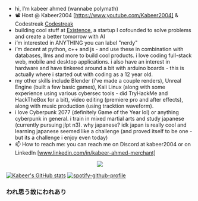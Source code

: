 - hi, I’m kabeer ahmed (wannabe polymath)
- 📽️ Host @ Kabeer2004 [https://www.youtube.com/Kabeer2004] & Codestreak [Codestreak](https://instagram.com/codestreak.dev)
- building cool stuff at [Existence](https://github.com/existence-master/), a startup I cofounded to solve problems and create a better tomorrow with AI
- i’m interested in ANYTHING you can label "nerdy"
- i’m decent at python, c++ and js - and use these in combination with databases, llms and more to build cool products. i love coding full-stack web, mobile and desktop applications. i also have an interest in hardware and have tinkered around a bit with arduino boards - this is actually where i started out with coding as a 12 year old.
- my other skills include Blender (i've made a couple renders), Unreal Engine (built a few basic games), Kali Linux (along with some experience using various cybersec tools - did TryHackMe and HackTheBox for a bit), video editing (premiere pro and after effects), along with music production (using tracktion waveform).
- i love Cyberpunk 2077 (definitely Game of the Year lol) or anything cyberpunk in general. i train in mixed martial arts and study japanese (currently pursuing jlpt n3). why japanese? idk japan is really cool and learning japanese seemed like a challenge (and proved itself to be one - but its a challenge i enjoy even today)
- 📫 How to reach me: you can reach me on Discord at kabeer2004 or on LinkedIn [www.linkedin.com/in/kabeer-ahmed-merchant]

<p align="center">
<a href="https://skillicons.dev">
  <img src="https://skillicons.dev/icons?i=py,nextjs,electron,tauri,tailwind,mongodb,nodejs,react,cpp,java,mysql,sqlite,html,css,js,ts,threejs,tensorflow,pytorch,sklearn,selenium,opencv,postman,npm,materialui,php,flask,kali,docker,kubernetes,fastapi,pr,ae,ps,replit,vim,vscode,sublime,matlab,vercel,netlify,github,unreal,blender,windows,linux,latex,notion,linkedin,discord,arduino,figma,instagram,linkedin,gmail,twitter,md,regex" />
</a>
</p>


  [![Kabeer's GitHub stats](https://github-readme-stats.vercel.app/api?username=Kabeer2004)](https://github.com/anuraghazra/github-readme-stats)
  [![spotify-github-profile](https://spotify-github-profile.kittinanx.com/api/view?uid=p32wvs54rqizg81n6m9ffsiwg&cover_image=true&theme=novatorem&show_offline=false&background_color=121212&interchange=false&bar_color=53b14f&bar_color_cover=true)](https://github.com/kittinan/spotify-github-profile)

### われ思う故にわれあり

<!---
Kabeer2004/Kabeer2004 is a ✨ special ✨ repository because its `README.md` (this file) appears on your GitHub profile.
You can click the Preview link to take a look at your changes.
--->
